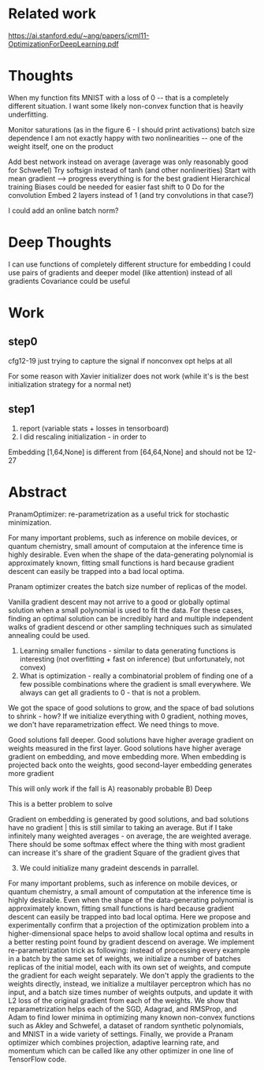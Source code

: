 
# Related work
https://ai.stanford.edu/~ang/papers/icml11-OptimizationForDeepLearning.pdf


# Thoughts
When my function fits MNIST with a loss of 0 -- that is a completely different situation. I want some likely non-convex function that is heavily underfitting.

Monitor saturations (as in the figure 6 - I should print activations)
batch size dependence
I am not exactly happy with two nonlinearities -- one of the weight itself, one on the product

Add best network instead on average (average was only reasonably good for Schwefel)
Try softsign instead of tanh (and other nonlinerities)
Start with mean gradient --> progress everything is for the best gradient
Hierarchical training
Biases could be needed for easier fast shift to 0
Do for the convolution
Embed 2 layers instead of 1 (and try convolutions in that case?)

I could add an online batch norm?


# Deep Thoughts
I can use functions of completely different structure for embedding
I could use pairs of gradients and deeper model (like attention) instead of all gradients
Covariance could be useful



# Work

## step0
cfg12-19 just trying to capture the signal if nonconvex opt helps at all

For some reason with Xavier initializer does not work
(while it's is the best initialization strategy for a normal net)

## step1
1. report (variable stats + losses in tensorboard)
2. I did rescaling initialization - in order to 

Embedding [1,64,None] is different from [64,64,None] and should not be 12-27




# Abstract
PranamOptimizer: re-parametrization as a useful trick for stochastic minimization.

For many important problems, such as inference on mobile devices, or quantum chemistry, small amount of computaion at the inference time is highly desirable. Even when the shape of the data-generating polynomial is approximately known, fitting small functions is hard because gradient descent can easily be trapped into a bad local optima. 


Pranam optimizer creates the batch size number of replicas of the model. 




Vanilla gradient descent may not arrive to a good or globally optimal solution when a small polynomial is used to fit the data. For these cases, finding an optimal solution can be incredibly hard and multiple independent walks of gradient descend or other sampling techniques such as simulated annealing could be used.  


1. Learning smaller functions - similar to data generating functions is interesting (not overfitting + fast on inference) (but unfortunately, not convex)
2. What is optimization - really a combinatorial problem of finding one of a few possible combinations where the gradient is small everywhere. 
We always can get all gradients to 0 - that is not a problem. 



We got the space of good solutions to grow, and the space of bad solutions to shrink - how? If we initialize everything with 0 gradient, nothing moves, we don't have reparametrization effect. We need things to move.

Good solutions fall deeper. 
Good solutions have higher average gradient on weights measured in the first layer.
Good solutions have higher average gradient on embedding, and move embedding more.
When embedding is projected back onto the weights, good second-layer embedding generates more gradient

This will only work if the fall is A) reasonably probable B) Deep

This is a better problem to solve


Gradient on embedding is generated by good solutions, and bad solutions have no gradient | this is still similar to taking an average. 
But if I take infinitely many weighted averages - on average, the are weighted average.
There should be some softmax effect where the thing with most gradient can increase it's share of the gradient
Square of the gradient gives that




3. We could initialize many gradeint descends in parrallel. 








For many important problems, such as inference on mobile devices, or quantum chemistry, a small amount of computation at the inference time is highly desirable. Even when the shape of the data-generating polynomial is approximately known, fitting small functions is hard because gradient descent can easily be trapped into bad local optima. Here we propose and experimentally confirm that a projection of the optimization problem into a higher-dimensional space helps to avoid shallow local optima and results in a better resting point found by gradient descend on average. We implement re-parametrization trick as following: instead of processing every example in a batch by the same set of weights, we initialize a number of batches replicas of the initial model, each with its own set of weights, and compute the gradient for each weight separately. We don't apply the gradients to the weights directly, instead, we initialize a multilayer perceptron which has no input, and a batch size times number of weights outputs, and update it with L2 loss of the original gradient from each of the weights. We show that reparametrization helps each of the SGD, Adagrad, and RMSProp, and Adam to find lower minima in optimizing many known non-convex functions such as Akley and Schwefel, a dataset of random synthetic polynomials, and MNIST in a wide variety of settings. Finally, we provide a Pranam optimizer which combines projection, adaptive learning rate, and momentum which can be called like any other optimizer in one line of TensorFlow code.



